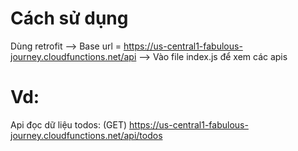 # Cách sử dụng
Dùng retrofit --> Base url = https://us-central1-fabulous-journey.cloudfunctions.net/api --> Vào file index.js để xem các apis
# Vd:
Api đọc dữ liệu todos: (GET) https://us-central1-fabulous-journey.cloudfunctions.net/api/todos
